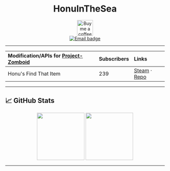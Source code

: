 <h1 align="center">HonuInTheSea</h1>

<p align="center">
  <a href="https://ko-fi.com/honuinthesea" target="_blank">
    <img src="https://storage.ko-fi.com/cdn/brandasset/v2/support_me_on_kofi_dark.png" alt="Buy me a coffee" height="50" />
  </a>
  <br />
  <a href="mailto:HonuInTheSea@outlook.com">
    <img src="https://img.shields.io/badge/Email-HonuInTheSea@outlook.com-EA4335?style=for-the-badge&logo=gmail&logoColor=white" alt="Email badge"/>
  </a>
</p>

---

| Modification/APIs for [Project-Zomboid](https://projectzomboid.com/blog/the-game/) | Subscribers | Links |
|:---------|:-------------|:--------|
| Honu's Find That Item | 239 | [Steam](https://steamcommunity.com/sharedfiles/filedetails/?id=3527778645) · [Repo](https://github.com/HonuInTheSea/FindThatItem) |

---

## 📈 GitHub Stats

<p align="center">
  <img src="https://github-readme-stats.vercel.app/api?username=HonuInTheSea&theme=dracula&show_icons=true&hide_rank=true&include_all_commits=true&hide_border=true" height="150"/>
  <img src="https://github-readme-stats.vercel.app/api/top-langs/?username=HonuInTheSea&theme=dracula&layout=compact&hide_border=true&langs_count=6" height="150"/>
</p>

---
